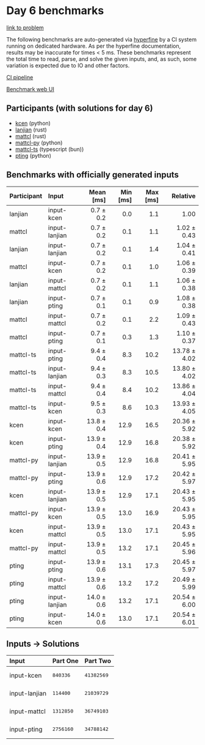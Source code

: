 # Day 6 benchmarks

[link to problem](https://adventofcode.com/2023/day/6)

The following benchmarks are auto-generated via
[hyperfine](https://github.com/sharkdp/hyperfine) by a CI system running on
dedicated hardware. As per the hyperfine documentation, results may be
inaccurate for times < 5 ms. These benchmarks represent the total time to read,
parse, and solve the given inputs, and, as such, some variation is expected due
to IO and other factors.

[CI pipeline](http://ci.papercode.net:8080/teams/main/pipelines/aoc2023)

[Benchmark web UI](https://aoc.ancalagon.black)


## Participants (with solutions for day 6)

- [kcen](https://github.com/kcen/aoc2023) (python)
- [lanjian](https://github.com/lanjian/aoc-2023) (rust)
- [mattcl](https://github.com/mattcl/aoc2023) (rust)
- [mattcl-py](https://github.com/mattcl/aoc2023-py) (python)
- [mattcl-ts](https://github.com/mattcl/aoc2023-js) (typescript (bun))
- [pting](https://github.com/pting/aoc2023) (python)


## Benchmarks with officially generated inputs

| Participant | Input | Mean [ms] | Min [ms] | Max [ms] | Relative |
|:---|:---|---:|---:|---:|---:|
| lanjian | input-kcen | 0.7 ± 0.2 | 0.0 | 1.1 | 1.00 |
| mattcl | input-lanjian | 0.7 ± 0.2 | 0.1 | 1.1 | 1.02 ± 0.43 |
| lanjian | input-lanjian | 0.7 ± 0.2 | 0.1 | 1.4 | 1.04 ± 0.41 |
| mattcl | input-kcen | 0.7 ± 0.2 | 0.1 | 1.0 | 1.06 ± 0.39 |
| lanjian | input-mattcl | 0.7 ± 0.2 | 0.1 | 1.1 | 1.06 ± 0.38 |
| lanjian | input-pting | 0.7 ± 0.1 | 0.1 | 0.9 | 1.08 ± 0.38 |
| mattcl | input-mattcl | 0.7 ± 0.2 | 0.1 | 2.2 | 1.09 ± 0.43 |
| mattcl | input-pting | 0.7 ± 0.1 | 0.3 | 1.3 | 1.10 ± 0.37 |
| mattcl-ts | input-pting | 9.4 ± 0.4 | 8.3 | 10.2 | 13.78 ± 4.02 |
| mattcl-ts | input-lanjian | 9.4 ± 0.3 | 8.3 | 10.5 | 13.80 ± 4.02 |
| mattcl-ts | input-mattcl | 9.4 ± 0.4 | 8.4 | 10.2 | 13.86 ± 4.04 |
| mattcl-ts | input-kcen | 9.5 ± 0.3 | 8.6 | 10.3 | 13.93 ± 4.05 |
| kcen | input-kcen | 13.8 ± 0.4 | 12.9 | 16.5 | 20.36 ± 5.92 |
| kcen | input-pting | 13.9 ± 0.4 | 12.9 | 16.8 | 20.38 ± 5.92 |
| mattcl-py | input-lanjian | 13.9 ± 0.5 | 12.9 | 16.8 | 20.41 ± 5.95 |
| mattcl-py | input-pting | 13.9 ± 0.6 | 12.9 | 17.2 | 20.42 ± 5.97 |
| kcen | input-lanjian | 13.9 ± 0.5 | 12.9 | 17.1 | 20.43 ± 5.95 |
| mattcl-py | input-kcen | 13.9 ± 0.5 | 13.0 | 16.9 | 20.43 ± 5.95 |
| kcen | input-mattcl | 13.9 ± 0.5 | 13.0 | 17.1 | 20.43 ± 5.95 |
| mattcl-py | input-mattcl | 13.9 ± 0.5 | 13.2 | 17.1 | 20.45 ± 5.96 |
| pting | input-pting | 13.9 ± 0.6 | 13.1 | 17.3 | 20.45 ± 5.97 |
| pting | input-mattcl | 13.9 ± 0.6 | 13.2 | 17.2 | 20.49 ± 5.99 |
| pting | input-lanjian | 14.0 ± 0.6 | 13.2 | 17.1 | 20.54 ± 6.00 |
| pting | input-kcen | 14.0 ± 0.6 | 13.0 | 17.1 | 20.54 ± 6.01 |


## Inputs -> Solutions

| Input | Part One | Part Two |
|:---|:---|:---|
|input-kcen|<pre>840336</pre>|<pre>41382569</pre>|
|input-lanjian|<pre>114400</pre>|<pre>21039729</pre>|
|input-mattcl|<pre>1312850</pre>|<pre>36749103</pre>|
|input-pting|<pre>2756160</pre>|<pre>34788142</pre>|